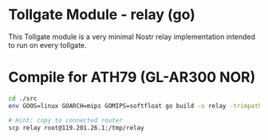# Tollgate Module - relay (go)

This Tollgate module is a very minimal Nostr relay implementation intended to run on every tollgate.

# Compile for ATH79 (GL-AR300 NOR)

```bash
cd ./src
env GOOS=linux GOARCH=mips GOMIPS=softfloat go build -o relay -trimpath -ldflags="-s -w"

# Hint: copy to connected router 
scp relay root@119.201.26.1:/tmp/relay
```
